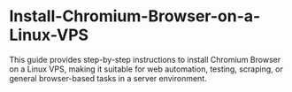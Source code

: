 # Install-Chromium-Browser-on-a-Linux-VPS
This guide provides step-by-step instructions to install Chromium Browser on a Linux VPS, making it suitable for web automation, testing, scraping, or general browser-based tasks in a server environment.
